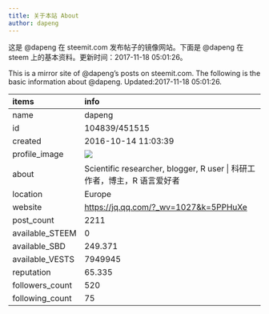 ```yaml
---
title: 关于本站 About
author: dapeng
---
```


这是 @dapeng 在 steemit.com 发布帖子的镜像网站。下面是 @dapeng 在 steem 上的基本资料。更新时间：2017-11-18 05:01:26。

This is a mirror site of @dapeng’s posts on steemit.com. The following is the basic information about @dapeng. Updated:2017-11-18 05:01:26.



|items           |info                                                                                    |
|:---------------|:---------------------------------------------------------------------------------------|
|name            |dapeng                                                                                  |
|id              |104839/451515                                                                           |
|created         |2016-10-14 11:03:39                                                                     |
|profile_image   |![](http://0.gravatar.com/avatar/6fe1d4ffad212efc7985ecdd4ef9ef77?s=44&d=monsterid&r=g) |
|about           |Scientific researcher, blogger, R user &#124;  科研工作者，博主，R 语言爱好者           |
|location        |Europe                                                                                  |
|website         |https://jq.qq.com/?_wv=1027&k=5PPHuXe                                                   |
|post_count      |2211                                                                                    |
|available_STEEM |0                                                                                       |
|available_SBD   |249.371                                                                                 |
|available_VESTS |7949945                                                                                 |
|reputation      |65.335                                                                                  |
|followers_count |520                                                                                     |
|following_count |75                                                                                      |
